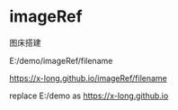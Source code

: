 # imageRef
图床搭建

E:/demo/imageRef/filename

https://x-long.github.io/imageRef/filename


replace E:/demo as https://x-long.github.io